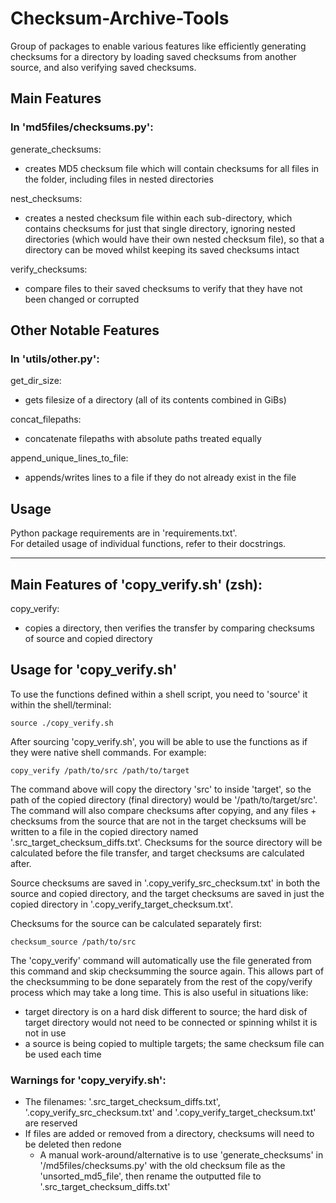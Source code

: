 # Checksum-Archive-Tools

Group of packages to enable various features like efficiently generating checksums for a directory by loading saved checksums from another source, and also verifying saved checksums.  


## Main Features

### In 'md5files/checksums.py':
generate_checksums:  
* creates MD5 checksum file which will contain checksums for all files in the folder, including files in nested directories

nest_checksums:  
* creates a nested checksum file within each sub-directory, which contains checksums for just that single directory, ignoring nested directories (which would have their own nested checksum file), so that a directory can be moved whilst keeping its saved checksums intact

verify_checksums:  
* compare files to their saved checksums to verify that they have not been changed or corrupted


## Other Notable Features

### In 'utils/other.py':
get_dir_size:  
* gets filesize of a directory (all of its contents combined in GiBs)

concat_filepaths:  
* concatenate filepaths with absolute paths treated equally

append_unique_lines_to_file:  
* appends/writes lines to a file if they do not already exist in the file


## Usage
Python package requirements are in 'requirements.txt'.  
For detailed usage of individual functions, refer to their docstrings.  

---

## Main Features of 'copy_verify.sh' (zsh):
copy_verify:  
* copies a directory, then verifies the transfer by comparing checksums of source and copied directory


## Usage for 'copy_verify.sh'
To use the functions defined within a shell script, you need to 'source' it within the shell/terminal:  

    source ./copy_verify.sh

After sourcing 'copy_verify.sh', you will be able to use the functions as if they were native shell commands. For example:  

    copy_verify /path/to/src /path/to/target

The command above will copy the directory 'src' to inside 'target', so the path of the copied directory (final directory) would be '/path/to/target/src'. The command will also compare checksums after copying, and any files + checksums from the source that are not in the target checksums will be written to a file in the copied directory named '.src_target_checksum_diffs.txt'. Checksums for the source directory will be calculated before the file transfer, and target checksums are calculated after.  

Source checksums are saved in '.copy_verify_src_checksum.txt' in both the source and copied directory, and the target checksums are saved in just the copied directory in '.copy_verify_target_checksum.txt'.  

Checksums for the source can be calculated separately first:  

    checksum_source /path/to/src

The 'copy_verify' command will automatically use the file generated from this command and skip checksumming the source again. This allows part of the checksumming to be done separately from the rest of the copy/verify process which may take a long time. This is also useful in situations like:  
* target directory is on a hard disk different to source; the hard disk of target directory would not need to be connected or spinning whilst it is not in use
* a source is being copied to multiple targets; the same checksum file can be used each time

### Warnings for 'copy_veryify.sh':
* The filenames: '.src_target_checksum_diffs.txt', '.copy_verify_src_checksum.txt' and '.copy_verify_target_checksum.txt' are reserved
* If files are added or removed from a directory, checksums will need to be deleted then redone
    * A manual work-around/alternative is to use 'generate_checksums' in '/md5files/checksums.py' with the old checksum file as the 'unsorted_md5_file', then rename the outputted file to '.src_target_checksum_diffs.txt'
